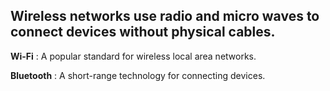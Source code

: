 ## Wireless networks use radio and micro waves to connect devices without physical cables.

**Wi-Fi**
    : A popular standard for wireless local area networks.

**Bluetooth**
    : A short-range technology for connecting devices.
